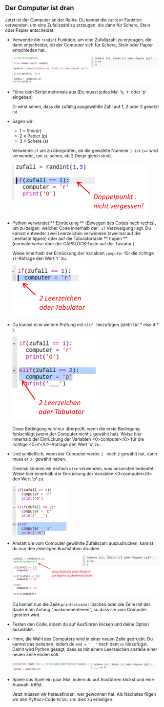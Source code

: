 ## Der Computer ist dran

Jetzt ist der Computer an der Reihe. Du kannst die `randint` Funktion verwenden, um eine Zufallszahl zu erzeugen, die dann für Schere, Stein oder Papier entscheidet.

+ Verwende die `randint` Funktion, um eine Zufallszahl zu erzeugen, die dann entscheidet, ob der Computer sich für Schere, Stein oder Papier entschieden hat.
    
    ![screenshot](images/rps-randint.png)

+ Führe dein Skript mehrmals aus (Du musst jedes Mal 's, 'r' oder 'p' eingeben)
    
    Di wirst sehen, dass die zufällig ausgewählte Zahl auf 1, 2 oder 3 gesetzt ist.

+ Sagen wir:
    
    + 1 = Stein(r)
    + 2 = Papier (p)
    + 3 = Schere (s)
    
    Verwende ` if ` um zu überprüfen, ob die gewählte Nummer ` 1 ist ` (` == ` wird verwendet, um zu sehen, ob 2 Dinge gleich sind).
    
    ![screenshot](images/rps-if-1.png)

+ Python verwendet ** Einrückung ** (Bewegen des Codes nach rechts), um zu zeigen, welcher Code innerhalb der ` if` Verzweigung liegt. Du kannst entweder zwei Leerzeichen verwenden (zweimal auf die Leertaste tippen) oder auf die Tabulatortaste ** tippen ** (normalerweise über der CAPSLOCK-Taste auf der Tastatur.)
    
    Weise innerhalb der Einrückung der Variablen `computer` für die richtige `if`-Abfrage den Wert 'r' zu.
    
    ![screenshot](images/rps-indent.png)

+ Du kannst eine weitere Prüfung mit ` elif  ` hinzufügen (steht für * else if * ).
    
    ![screenshot](images/rps-elif-2.png)
    
    Diese Bedingung wird nur überprüft, wenn die erste Bedingung fehlschlägt (wenn der Computer nicht ` 1 ` gewählt hat). Weise hier innerhalb der Einrückung der Variablen <0>computer</0> für die richtige <0>if</0>-Abfrage den Wert 's' zu.

+ Und schließlich, wenn der Computer weder ` 1  ` noch ` 2 ` gewählt hat, dann muss er ` 3  ` gewählt haben.
    
    Diesmal können wir einfach ` else ` verwenden, was ansonsten bedeutet. Weise hier innerhalb der Einrückung der Variablen <0>computer</0> den Wert 'p' zu.
    
    ![screenshot](images/rps-else-3.png)

+ Anstatt die vom Computer gewählte Zufallszahl auszudrucken, kannst du nun den jeweiligen Buchstaben drucken.
    
    ![screenshot](images/rps-print-computer.png)
    
    Du kannst nun die Zeile `print(chosen)` löschen oder die Zeile mit der Raute `#` am Anfang "auskommentieren", so dass sie vom Computer ignoriert wird.

+ Testen den Code, indem du auf Ausführen klicken und deine Option auswählst.

+ Hmm, die Wahl des Computers wird in einer neuen Zeile gedruckt. Du kannst das beheben, indem du ` end = '' " ` nach dem ` vs ` hinzufügst. Damit wird Python gesagt, dass es mit einem Leerzeichen anstelle einer neuen Zeile enden soll.
    
    ![screenshot](images/rps-same-line.png)

+ Spiele das Spiel ein paar Mal, indem du auf Ausführen klickst und eine Auswahl triffst.
    
    Jetzt müssen wir herausfinden, wer gewonnen hat. Als Nächstes fügen wir den Python-Code hinzu, um dies zu erledigen.